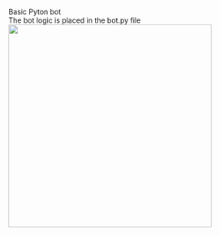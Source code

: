 Basic Pyton bot<br>
The bot logic is placed in the bot.py file<br>
<img src="https://stikka.io/39-large_default/python-logo-sticker.jpg" width="400" height="400">
